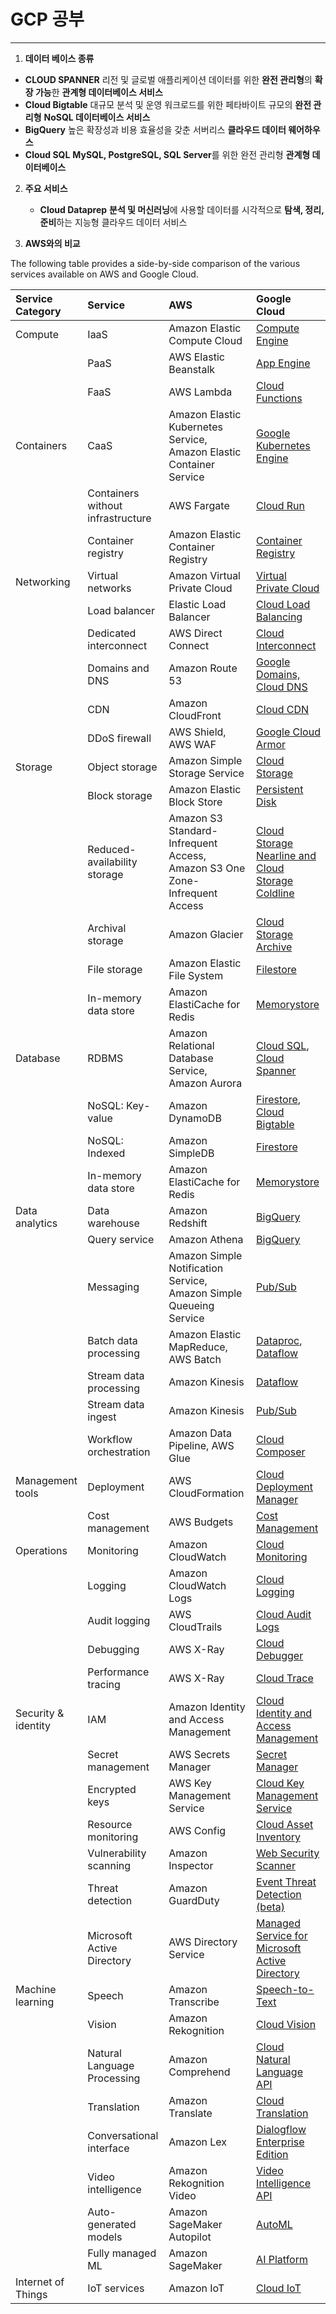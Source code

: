 # GCP 공부

---



1. **데이터 베이스 종류**

* **CLOUD SPANNER**
  리전 및 글로벌 애플리케이션 데이터를 위한 **완전 관리형**의 **확장 가능**한 **관계형 데이터베이스 서비스**
* **Cloud Bigtable**
  대규모 분석 및 운영 워크로드를 위한 페타바이트 규모의 **완전 관리형** **NoSQL 데이터베이스 서비스**
* **BigQuery**
  높은 확장성과 비용 효율성을 갖춘 서버리스 **클라우드 데이터 웨어하우스**
* **Cloud SQL**
  **MySQL, PostgreSQL, SQL Server**를 위한 완전 관리형 **관계형 데이터베이스**



2. **주요 서비스**
   * **Cloud Dataprep**
     **분석 및 머신러닝**에 사용할 데이터를 시각적으로 **탐색, 정리, 준비**하는 지능형 클라우드 데이터 서비스



2. **AWS와의 비교**

The following table provides a side-by-side comparison of the various services available on AWS and Google Cloud.

| Service Category    | Service                           | AWS                                                          | Google Cloud                                                 |
| :------------------ | :-------------------------------- | :----------------------------------------------------------- | :----------------------------------------------------------- |
| Compute             | IaaS                              | Amazon Elastic Compute Cloud                                 | [Compute Engine](https://cloud.google.com/compute)           |
|                     | PaaS                              | AWS Elastic Beanstalk                                        | [App Engine](https://cloud.google.com/appengine)             |
|                     | FaaS                              | AWS Lambda                                                   | [Cloud Functions](https://cloud.google.com/functions)        |
| Containers          | CaaS                              | Amazon Elastic Kubernetes Service, Amazon Elastic Container Service | [Google Kubernetes Engine](https://cloud.google.com/kubernetes-engine) |
|                     | Containers without infrastructure | AWS Fargate                                                  | [Cloud Run](https://cloud.google.com/run)                    |
|                     | Container registry                | Amazon Elastic Container Registry                            | [Container Registry](https://cloud.google.com/container-registry) |
| Networking          | Virtual networks                  | Amazon Virtual Private Cloud                                 | [Virtual Private Cloud](https://cloud.google.com/vpc)        |
|                     | Load balancer                     | Elastic Load Balancer                                        | [Cloud Load Balancing](https://cloud.google.com/load-balancing) |
|                     | Dedicated interconnect            | AWS Direct Connect                                           | [Cloud Interconnect](https://cloud.google.com/interconnect)  |
|                     | Domains and DNS                   | Amazon Route 53                                              | [Google Domains, Cloud DNS](https://cloud.google.com/dns)    |
|                     | CDN                               | Amazon CloudFront                                            | [Cloud CDN](https://cloud.google.com/cdn)                    |
|                     | DDoS firewall                     | AWS Shield, AWS WAF                                          | [Google Cloud Armor](https://cloud.google.com/armor)         |
| Storage             | Object storage                    | Amazon Simple Storage Service                                | [Cloud Storage](https://cloud.google.com/storage)            |
|                     | Block storage                     | Amazon Elastic Block Store                                   | [Persistent Disk](https://cloud.google.com/persistent-disk)  |
|                     | Reduced-availability storage      | Amazon S3 Standard-Infrequent Access, Amazon S3 One Zone-Infrequent Access | [Cloud Storage Nearline and Cloud Storage Coldline](https://cloud.google.com/storage/archival) |
|                     | Archival storage                  | Amazon Glacier                                               | [Cloud Storage Archive](https://cloud.google.com/storage/archival) |
|                     | File storage                      | Amazon Elastic File System                                   | [Filestore](https://cloud.google.com/filestore)              |
|                     | In-memory data store              | Amazon ElastiCache for Redis                                 | [Memorystore](https://cloud.google.com/memorystore)          |
| Database            | RDBMS                             | Amazon Relational Database Service, Amazon Aurora            | [Cloud SQL](https://cloud.google.com/sql), [Cloud Spanner](https://cloud.google.com/spanner) |
|                     | NoSQL: Key-value                  | Amazon DynamoDB                                              | [Firestore](https://cloud.google.com/firestore), [Cloud Bigtable](https://cloud.google.com/bigtable) |
|                     | NoSQL: Indexed                    | Amazon SimpleDB                                              | [Firestore](https://cloud.google.com/firestore)              |
|                     | In-memory data store              | Amazon ElastiCache for Redis                                 | [Memorystore](https://cloud.google.com/memorystore)          |
| Data analytics      | Data warehouse                    | Amazon Redshift                                              | [BigQuery](https://cloud.google.com/bigquery)                |
|                     | Query service                     | Amazon Athena                                                | [BigQuery](https://cloud.google.com/bigquery)                |
|                     | Messaging                         | Amazon Simple Notification Service, Amazon Simple Queueing Service | [Pub/Sub](https://cloud.google.com/pubsub)                   |
|                     | Batch data processing             | Amazon Elastic MapReduce, AWS Batch                          | [Dataproc](https://cloud.google.com/dataproc), [Dataflow](https://cloud.google.com/dataflow) |
|                     | Stream data processing            | Amazon Kinesis                                               | [Dataflow](https://cloud.google.com/dataflow)                |
|                     | Stream data ingest                | Amazon Kinesis                                               | [Pub/Sub](https://cloud.google.com/pubsub)                   |
|                     | Workflow orchestration            | Amazon Data Pipeline, AWS Glue                               | [Cloud Composer](https://cloud.google.com/composer)          |
| Management tools    | Deployment                        | AWS CloudFormation                                           | [Cloud Deployment Manager](https://cloud.google.com/deployment-manager) |
|                     | Cost management                   | AWS Budgets                                                  | [Cost Management](https://cloud.google.com/cost-management)  |
| Operations          | Monitoring                        | Amazon CloudWatch                                            | [Cloud Monitoring](https://cloud.google.com/monitoring)      |
|                     | Logging                           | Amazon CloudWatch Logs                                       | [Cloud Logging](https://cloud.google.com/logging)            |
|                     | Audit logging                     | AWS CloudTrails                                              | [Cloud Audit Logs](https://cloud.google.com/audit-logs)      |
|                     | Debugging                         | AWS X-Ray                                                    | [Cloud Debugger](https://cloud.google.com/debugger)          |
|                     | Performance tracing               | AWS X-Ray                                                    | [Cloud Trace](https://cloud.google.com/trace)                |
| Security & identity | IAM                               | Amazon Identity and Access Management                        | [Cloud Identity and Access Management](https://cloud.google.com/iam) |
|                     | Secret management                 | AWS Secrets Manager                                          | [Secret Manager](https://cloud.google.com/secret-manager)    |
|                     | Encrypted keys                    | AWS Key Management Service                                   | [Cloud Key Management Service](https://cloud.google.com/kms) |
|                     | Resource monitoring               | AWS Config                                                   | [Cloud Asset Inventory](https://cloud.google.com/asset-inventory) |
|                     | Vulnerability scanning            | Amazon Inspector                                             | [Web Security Scanner](https://cloud.google.com/security-scanner/docs) |
|                     | Threat detection                  | Amazon GuardDuty                                             | [Event Threat Detection (beta)](https://cloud.google.com/event-threat-detection) |
|                     | Microsoft Active Directory        | AWS Directory Service                                        | [Managed Service for Microsoft Active Directory](https://cloud.google.com/managed-microsoft-ad) |
| Machine learning    | Speech                            | Amazon Transcribe                                            | [Speech-to-Text](https://cloud.google.com/speech-to-text)    |
|                     | Vision                            | Amazon Rekognition                                           | [Cloud Vision](https://cloud.google.com/vision)              |
|                     | Natural Language Processing       | Amazon Comprehend                                            | [Cloud Natural Language API](https://cloud.google.com/natural-language) |
|                     | Translation                       | Amazon Translate                                             | [Cloud Translation](https://cloud.google.com/translate)      |
|                     | Conversational interface          | Amazon Lex                                                   | [Dialogflow Enterprise Edition](https://cloud.google.com/dialogflow-enterprise) |
|                     | Video intelligence                | Amazon Rekognition Video                                     | [Video Intelligence API](https://cloud.google.com/video-intelligence) |
|                     | Auto-generated models             | Amazon SageMaker Autopilot                                   | [AutoML](https://cloud.google.com/automl)                    |
|                     | Fully managed ML                  | Amazon SageMaker                                             | [AI Platform](https://cloud.google.com/ml-engine)            |
| Internet of Things  | IoT services                      | Amazon IoT                                                   | [Cloud IoT](https://cloud.google.com/iot)                    |

